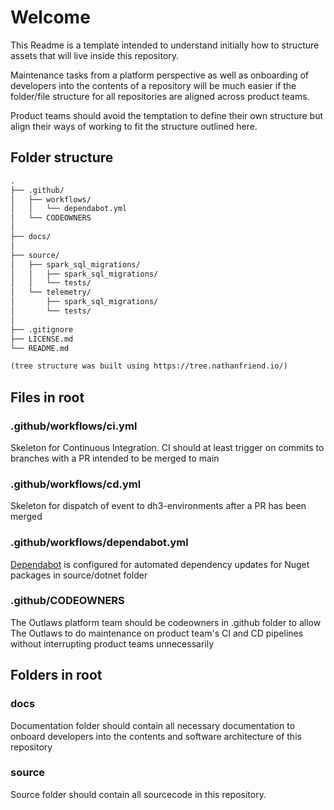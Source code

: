 # Welcome

This Readme is a template intended to understand initially how to structure assets that will live inside this repository.

Maintenance tasks from a platform perspective as well as onboarding of developers into the contents of a repository will be much easier if the folder/file structure for all repositories are aligned across product teams.

Product teams should avoid the temptation to define their own structure but align their ways of working to fit the structure outlined here.

## Folder structure

```txt
.
├── .github/
│   ├── workflows/
│   │   └── dependabot.yml
│   └── CODEOWNERS
│
├── docs/
│
├── source/
│   ├── spark_sql_migrations/
│   │   ├── spark_sql_migrations/
│   │   └── tests/
│   └── telemetry/
│       ├── spark_sql_migrations/
│       └── tests/
│
├── .gitignore
├── LICENSE.md
└── README.md

(tree structure was built using https://tree.nathanfriend.io/)
```

## Files in root

### .github/workflows/ci.yml

Skeleton for Continuous Integration. CI should at least trigger on commits to branches with a PR intended to be merged to main

### .github/workflows/cd.yml

Skeleton for dispatch of event to dh3-environments after a PR has been merged

### .github/workflows/dependabot.yml

[Dependabot](https://github.com/dependabot) is configured for automated dependency updates for Nuget packages in source/dotnet folder

### .github/CODEOWNERS

The Outlaws platform team should be codeowners in .github folder to allow The Outlaws to do maintenance on product team's CI and CD pipelines without interrupting product teams unnecessarily

## Folders in root

### docs

Documentation folder should contain all necessary documentation to onboard developers into the contents and software architecture of this repository

### source

Source folder should contain all sourcecode in this repository.
